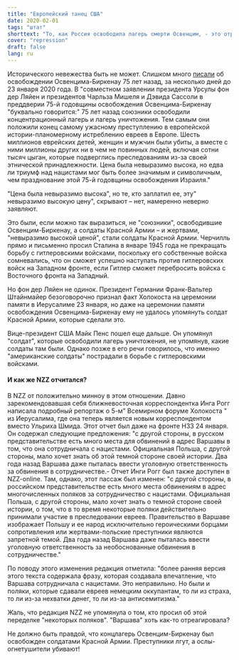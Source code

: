 ```yaml
---
title: "Европейский танец США"
date: 2020-02-01
tags: "штат"
shorttext: "То, как Россия освободила лагерь смерти Освенцим, - это отрицание Соединенных Штатов и их труб в Европе как бы преступником."
cover: "repression"
draft: false
lang: ru
---
```


Исторического невежества быть не может. Слишком много [писали](https://ec.europa.eu/commission/presscorner/detail/en/statement_20_90 "Joint Statement by President von der Leyen, President Michel, President Sassoli ahead of the 75th anniversary of the liberation of Auschwitz-Birkenau") об освобождении Освенцима-Биркенау 75 лет назад, за несколько дней до 23 января 2020 года. В "совместном заявлении президента Урсулы фон дер Ляйен и президентов Чарльза Мишеля и Дэвида Сассоли в преддверии 75-й годовщины освобождения Освенцима-Биркенау "буквально говорится:" 75 лет назад союзники освободили концентрационный лагерь и лагерь уничтожения. Тем самым они положили конец самому ужасному преступлению в европейской истории-планомерному истреблению евреев в Европе. Шесть миллионов еврейских детей, женщин и мужчин были убиты, а вместе с ними миллионы других ни в чем не повинных людей, включая сотни тысяч цыган, которые подверглись преследованиям из-за своей этнической принадлежности. Цена была невыразимо высока, но едва ли триумф над нацистами мог быть более значимым и символичным, чем празднование этой 75-й годовщины освобождения Израиля."

"Цена была невыразимо высока", но те, кто заплатил ее, эту" невыразимо высокую цену", скрывают – нет, намеренно неверно заявляют.

Это были, если можно так выразиться, не "союзники", освободившие Освенцим-Биркенау, а солдаты Красной Армии – и жертвами, "невыразимо высокой ценой", стали солдаты Красной Армии. Черчилль прямо и письменно просил Сталина в январе 1945 года не прекращать борьбу с гитлеровскими войсками, поскольку его собственные войска сомневались, что он сможет успешно наступать против гитлеровских войск на Западном фронте, если Гитлер сможет перебросить войска с Восточного фронта на Западный.

Но фон дер Ляйен не одинок. Президент Германии Франк-Вальтер Штайнмайер безоговорочно признал факт Холокоста на церемонии памяти в Иерусалиме 23 января, но даже на церемонии памяти освобождения Освенцима-Биркенау ему не удалось упомянуть солдат Красной Армии, которые сделали это.

Вице-президент США Майк Пенс пошел еще дальше. Он упомянул "солдат", которые освободили лагерь уничтожения, не упомянув, какие солдаты там были. Однако позже в его речи говорилось, что именно "американские солдаты" пострадали в борьбе с гитлеровскими войсками.

#### И как же NZZ отчитался?

В NZZ от положительно минноу в этом отношении. Давно зарекомендовавшая себя ближневосточная корреспондентка Инга Рогг написала подробный репортаж о 5-м" Всемирном форуме Холокоста " из Иерусалима, где она теперь является новым корреспондентом вместо Ульриха Шмида. Этот отчет был даже на фронте НЗЗ 24 января. Он содержал следующие предложения: "с другой стороны, в русском представительстве есть много места для обвинений в адрес Варшавы в том, что она сотрудничала с нацистами. Официальная Польша, с другой стороны, мало хочет знать об этой темной стороне своей истории. Два года назад Варшава даже пыталась ввести уголовную ответственность за обвинения в сотрудничестве.- Отчет Инги Рогг был также доступен в NZZ-online. Там, однако, этот пассаж был изменен: "с другой стороны, в российском представительстве есть много места обвинениям в адрес многочисленных поляков за сотрудничество с нацистами. Официальная Польша, с другой стороны, мало хочет знать о темной стороне своей истории, о том, что в то время некоторые поляки действительно принимали участие в преследовании евреев. Правительство в Варшаве изображает Польшу и ее народ исключительно героическими борцами сопротивления или жертвами-польские преступники являются запретной темой. Два года назад Варшава даже пыталась ввести уголовную ответственность за необоснованные обвинения в сотрудничестве."

По поводу этого изменения редакция отметила: "более ранняя версия этого текста содержала фразу, которая создавала впечатление, что Варшава сотрудничала с нацистами. Это неправильно. Но были и поляки, которые сдавали евреев немецким оккупантам, то ли из страха, то ли из-за нехватки денег, то ли из-за антисемитизма."

Жаль, что редакция NZZ не упомянула о том, кто просил об этой переделке "некоторых поляков". "Варшава" хоть как-то отреагировала?

Не должно быть правдой, что концлагерь Освенцим-Биркенау был освобожден солдатами Красной Армии. Преступники лгут, а ослы-огнетушители убивают!
